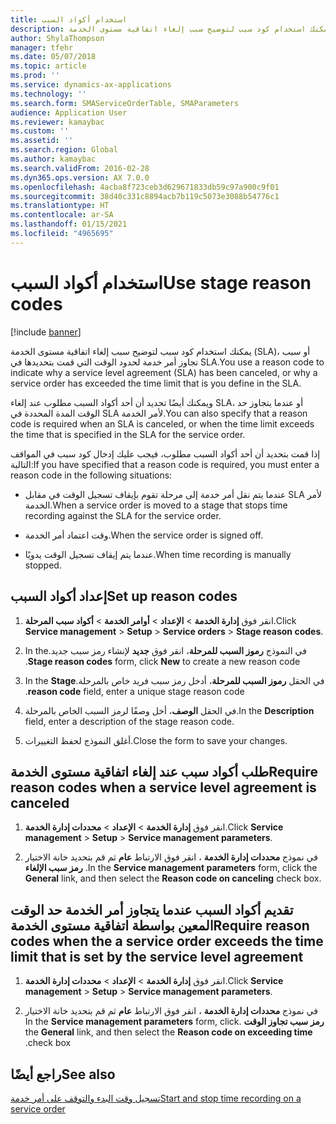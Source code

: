 ```yaml
---
title: استخدام أكواد السبب
description: يمكنك استخدام كود سبب لتوضيح سبب إلغاء اتفاقية مستوى الخدمة (SLA)، أو سبب تجاوز أمر خدمة لحدود الوقت التي قمت بتحديدها في SLA.
author: ShylaThompson
manager: tfehr
ms.date: 05/07/2018
ms.topic: article
ms.prod: ''
ms.service: dynamics-ax-applications
ms.technology: ''
ms.search.form: SMAServiceOrderTable, SMAParameters
audience: Application User
ms.reviewer: kamaybac
ms.custom: ''
ms.assetid: ''
ms.search.region: Global
ms.author: kamaybac
ms.search.validFrom: 2016-02-28
ms.dyn365.ops.version: AX 7.0.0
ms.openlocfilehash: 4acba8f723ceb3d629671833db59c97a900c9f01
ms.sourcegitcommit: 38d40c331c8894acb7b119c5073e3088b54776c1
ms.translationtype: HT
ms.contentlocale: ar-SA
ms.lasthandoff: 01/15/2021
ms.locfileid: "4965695"
---
```

# <a name="use-stage-reason-codes"></a><span data-ttu-id="0f608-103">استخدام أكواد السبب</span><span class="sxs-lookup"><span data-stu-id="0f608-103">Use stage reason codes</span></span> 

[!include [banner](../includes/banner.md)]


<span data-ttu-id="0f608-104">يمكنك استخدام كود سبب لتوضيح سبب إلغاء اتفاقية مستوى الخدمة (SLA)، أو سبب تجاوز أمر خدمة لحدود الوقت التي قمت بتحديدها في SLA.</span><span class="sxs-lookup"><span data-stu-id="0f608-104">You use a reason code to indicate why a service level agreement (SLA) has been canceled, or why a service order has exceeded the time limit that is you define in the SLA.</span></span>

<span data-ttu-id="0f608-105">ويمكنك أيضًا تحديد أن أحد أكواد السبب مطلوب عند إلغاء SLA، أو عندما يتجاوز حد الوقت المدة المحددة في SLA لأمر الخدمة.</span><span class="sxs-lookup"><span data-stu-id="0f608-105">You can also specify that a reason code is required when an SLA is canceled, or when the time limit exceeds the time that is specified in the SLA for the service order.</span></span>

<span data-ttu-id="0f608-106">إذا قمت بتحديد أن أحد أكواد السبب مطلوب، فيجب عليك إدخال كود سبب في المواقف التالية:</span><span class="sxs-lookup"><span data-stu-id="0f608-106">If you have specified that a reason code is required, you must enter a reason code in the following situations:</span></span>

  - <span data-ttu-id="0f608-107">عندما يتم نقل أمر خدمة إلى مرحلة تقوم بإيقاف تسجيل الوقت في مقابل SLA لأمر الخدمة.</span><span class="sxs-lookup"><span data-stu-id="0f608-107">When a service order is moved to a stage that stops time recording against the SLA for the service order.</span></span>

  - <span data-ttu-id="0f608-108">وقت اعتماد أمر الخدمة.</span><span class="sxs-lookup"><span data-stu-id="0f608-108">When the service order is signed off.</span></span>

  - <span data-ttu-id="0f608-109">عندما يتم إيقاف تسجيل الوقت يدويًا.</span><span class="sxs-lookup"><span data-stu-id="0f608-109">When time recording is manually stopped.</span></span>

## <a name="set-up-reason-codes"></a><span data-ttu-id="0f608-110">إعداد أكواد السبب</span><span class="sxs-lookup"><span data-stu-id="0f608-110">Set up reason codes</span></span>

1.  <span data-ttu-id="0f608-111">انقر فوق **إدارة الخدمة** \> **الإعداد** \> **أوامر الخدمة** \> **أكواد سبب المرحلة**.</span><span class="sxs-lookup"><span data-stu-id="0f608-111">Click **Service management** \> **Setup** \> **Service orders** \> **Stage reason codes**.</span></span>

2.  <span data-ttu-id="0f608-112">في النموذج **‏‫رموز السبب للمرحلة**، انقر فوق **جديد** لإنشاء رمز سبب جديد.</span><span class="sxs-lookup"><span data-stu-id="0f608-112">In the **Stage reason codes** form, click **New** to create a new reason code.</span></span>

3.  <span data-ttu-id="0f608-113">في الحقل **‏‫رموز السبب للمرحلة**، أدخل رمز سبب فريد خاص بالمرحلة.</span><span class="sxs-lookup"><span data-stu-id="0f608-113">In the **Stage reason code** field, enter a unique stage reason code.</span></span>

4.  <span data-ttu-id="0f608-114">في الحقل **الوصف**، أخل وصفًا لرمز السبب الخاص بالمرحلة.</span><span class="sxs-lookup"><span data-stu-id="0f608-114">In the **Description** field, enter a description of the stage reason code.</span></span>

5.  <span data-ttu-id="0f608-115">أغلق النموذج لحفظ التغييرات.</span><span class="sxs-lookup"><span data-stu-id="0f608-115">Close the form to save your changes.</span></span>

## <a name="require-reason-codes-when-a-service-level-agreement-is-canceled"></a><span data-ttu-id="0f608-116">طلب أكواد سبب عند إلغاء اتفاقية مستوى الخدمة</span><span class="sxs-lookup"><span data-stu-id="0f608-116">Require reason codes when a service level agreement is canceled</span></span>

1.  <span data-ttu-id="0f608-117">انقر فوق **إدارة الخدمة‬** \> **الإعداد** \> **محددات إدارة الخدمة**.</span><span class="sxs-lookup"><span data-stu-id="0f608-117">Click **Service management** \> **Setup** \> **Service management parameters**.</span></span>

2.  <span data-ttu-id="0f608-118">في نموذج **محددات إدارة الخدمة** ، انقر فوق الارتباط **عام** ثم قم بتحديد خانة الاختيار **‏‫رمز سبب الإلغاء‬** .</span><span class="sxs-lookup"><span data-stu-id="0f608-118">In the **Service management parameters** form, click the **General** link, and then select the **Reason code on canceling** check box.</span></span>

## <a name="require-reason-codes-when-the-a-service-order-exceeds-the-time-limit-that-is-set-by-the-service-level-agreement"></a><span data-ttu-id="0f608-119">تقديم أكواد السبب عندما يتجاوز أمر الخدمة حد الوقت المعين بواسطة اتفاقية مستوى الخدمة</span><span class="sxs-lookup"><span data-stu-id="0f608-119">Require reason codes when the a service order exceeds the time limit that is set by the service level agreement</span></span>

1.  <span data-ttu-id="0f608-120">انقر فوق **إدارة الخدمة‬** \> **الإعداد** \> **محددات إدارة الخدمة**.</span><span class="sxs-lookup"><span data-stu-id="0f608-120">Click **Service management** \> **Setup** \> **Service management parameters**.</span></span>

2.  <span data-ttu-id="0f608-121">في نموذج **محددات إدارة الخدمة** ، انقر فوق الارتباط **عام** ثم قم بتحديد خانة الاختيار **‏‫رمز سبب ‏‫تجاوز الوقت‬** .</span><span class="sxs-lookup"><span data-stu-id="0f608-121">In the **Service management parameters** form, click the **General** link, and then select the **Reason code on exceeding time** check box.</span></span>

## <a name="see-also"></a><span data-ttu-id="0f608-122">راجع أيضًا</span><span class="sxs-lookup"><span data-stu-id="0f608-122">See also</span></span>

[<span data-ttu-id="0f608-123">تسجيل وقت البدء والتوقف على أمر خدمة</span><span class="sxs-lookup"><span data-stu-id="0f608-123">Start and stop time recording on a service order</span></span>](start-and-stop-time-recording-on-a-service-order.md)

  


